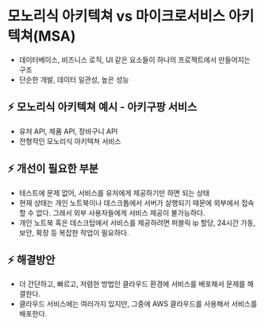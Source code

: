 # 모노리식 아키텍쳐 vs 마이크로서비스 아키텍쳐(MSA)

- 데이터베이스, 비즈니스 로직, UI 같은 요소들이 하나의 프로젝트에서 만들어지는 구조
- 단순한 개발, 데이터 일관성, 높은 성능

## ⚡️ 모노리식 아키텍쳐 예시 - 아키구팡 서비스
- 유저 API, 제품 API, 장바구니 API
- 전형적인 모노리식 아키텍쳐 서비스

## ⚡️ 개선이 필요한 부분
- 테스트에 문제 없어, 서비스를 유저에게 제공하기만 하면 되는 상태
- 현재 상태는 개인 노트북이나 데스크톱에서 서버가 살행되기 때문에 외부에서 접속할 수 없다. 그래서 외부 사용자들에게 서비스 제공이 불가능하다.
- 개인 노트북 혹은 데스크탑에서 서비스를 제공하려면 퍼블릭 ip 할당, 24시간 가동, 보안, 확장 등 복잡한 작업이 필요하다.

## ⚡️ 해결방안

- 더 간단하고, 빠르고, 저렴한 방법인 클라우드 환경에 서비스를 배포해서 문제를 해결한다.
- 클라우드 서비스에는 여러가지 있지만, 그중에 AWS 클라우드를 사용해서 서비스를 배포한다.
